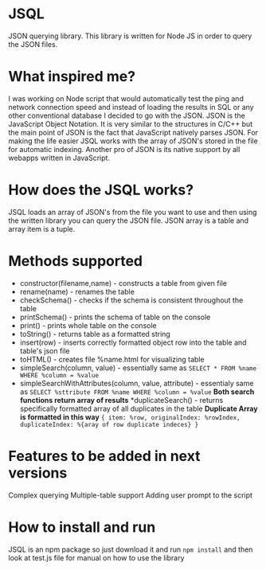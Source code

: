 # JSQL
JSON querying library.
This library is written for Node JS in order to query the JSON files.

# What inspired me?
I was working on Node script that would automatically test the ping and network connection speed and instead of loading the results in SQL or any other conventional database I decided to go with the JSON. JSON is the JavaScript Object Notation. It is very similar to the structures in C/C++ but the main point of JSON is the fact that JavaScript natively parses JSON. For making the life easier JSQL works with the array of JSON's stored in the file for automatic indexing. Another pro of JSON is its native support by all webapps written in JavaScript.

# How does the JSQL works?
JSQL loads an array of JSON's from the file you want to use and then using the written library you can query the JSON file.
JSON array is a table and array item is a tuple.

# Methods supported
* constructor(filename,name) - constructs a  table from given file
* rename(name) - renames  the table
* checkSchema() - checks if the schema is consistent throughout the table
* printSchema() - prints the schema of table on the console
* print() - prints whole table on the console
* toString() - returns table as a formatted string
* insert(row) - inserts correctly formatted object row into the  table and table's json file
* toHTML() - creates file %name.html for visualizing table
* simpleSearch(column, value) - essentially same as `SELECT * FROM %name WHERE %column = %value`
* simpleSearchWithAttributes(column, value, attribute) - essentialy same as `SELECT %sttribute FROM %name WHERE %column = %value`
**Both search functions return array of results**
*duplicateSearch() - returns specifically formatted array of all duplicates in the table
**Duplicate Array is formatted in this way**
``{
    item: %row,
    originalIndex: %rowIndex,
    duplicateIndex: %{aray of row duplicate indeces}
}``
# Features to be added in next versions
Complex querying
Multiple-table support
Adding user prompt to the script

# How to install and run
JSQL is an npm package so just download it and run
``npm install``
and then look at test.js file for manual on how to use the library

